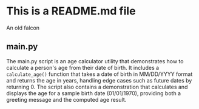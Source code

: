 # This is a README.md file

An old falcon

## main.py

The main.py script is an age calculator utility that demonstrates how to
calculate a person's age from their date of birth. It includes a
`calculate_age()` function that takes a date of birth in MM/DD/YYYY format and
returns the age in years, handling edge cases such as future dates by returning
0. The script also contains a demonstration that calculates and displays the age
for a sample birth date (01/01/1970), providing both a greeting message and the
computed age result.
